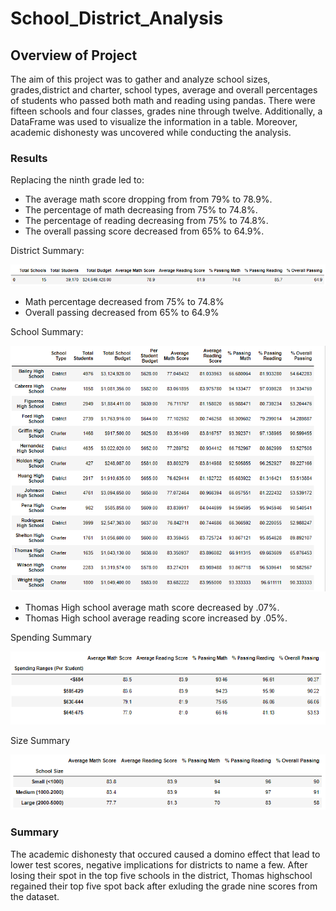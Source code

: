 # School_District_Analysis
## Overview of Project 

The aim of this project was to gather and analyze school sizes, grades,district and charter, school types, average and overall percentages of students who passed both math and reading using pandas. 
There were fifteen schools and four classes, grades nine through twelve. Additionally, a DataFrame was used to visualize the information in a table. Moreover, academic dishonesty was uncovered while conducting the analysis.

### Results

Replacing the ninth grade led to:

- The average math score dropping from from 79% to 78.9%.
- The percentage of math decreasing from 75% to 74.8%.
- The percentage of reading decreasing from 75% to 74.8%.
- The overall passing score decreased from 65% to 64.9%.

District Summary:

![District Summary](District_Summary.png)

- Math percentage decreased from 75% to 74.8%
- Overall passing decreased from 65% to 64.9%

School Summary:

![School Summary](School_Summary.png)

- Thomas High school average math score decreased by .07%.
- Thomas High school average reading score increased by .05%.

Spending Summary

![Spending Summary](Spending_Summary.png)

Size Summary

![Size Summary](Size_Summary.png)

### Summary

The academic dishonesty that occured caused a domino effect that lead to lower test scores, negative implications for districts to name a few. 
After losing their spot in the top five schools in the district, Thomas highschool regained their top five spot back after exluding the grade nine scores from the dataset.
